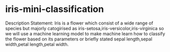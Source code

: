 # iris-mini-classification
Description Statement:
Iris is a flower which consist of a wide range of species but majorly catogirised as iris-setosa,iris-versicolor,iris-virginica so we will use a machine learning model to make machine learn how to classify the flower based on its parameters or briefly stated sepal length,sepal width,petal length,petal width.
